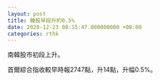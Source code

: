 ```yaml
---
layout: post
title: 韓股早段升約0.5%
date: 2020-12-23 08:15:47.000000000 +08:00
categories: rthk
---
```


南韓股市初段上升。

首爾綜合指收較早時報2747點，升14點，升幅0.5%。
